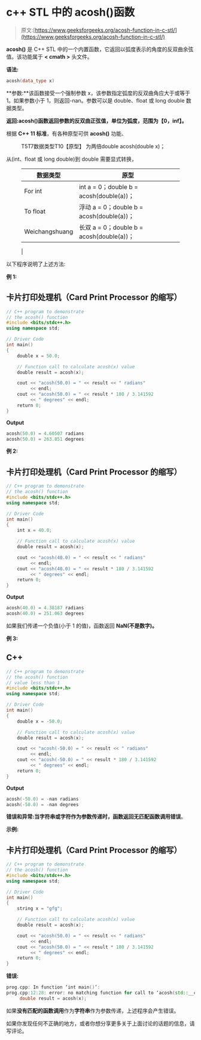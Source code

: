 # c++ STL 中的 acosh()函数

> 原文:[https://www.geeksforgeeks.org/acosh-function-in-c-stl/](https://www.geeksforgeeks.org/acosh-function-in-c-stl/)

**acosh()** 是 C++ STL 中的一个内置函数，它返回以弧度表示的角度的反双曲余弦值。该功能属于 **< cmath >** 头文件。

**语法:**

```cpp
acosh(data_type x)
```

**参数:**该函数接受一个强制参数 x，该参数指定弧度的反双曲角应大于或等于 1。如果参数小于 1，则返回-nan。参数可以是 double、float 或 long double 数据类型。

**返回:**acosh()函数返回参数的反双曲正弦值，单位为弧度，范围为**【0，inf】。**

根据 **C++ 11 标准**，有各种原型可供 **acosh()** 功能、

<figure class="table">T5T7数据类型T10【原型】 为两倍double acosh(double x)；</figure>

从(int、float 或 long double)到 double 需要显式转换，

<figure class="table">

| 数据类型 | 原型 |
| --- | --- |
| For int | int a = 0；double b = acosh(double(a))； |
| To float | 浮动 a = 0；double b = acosh(double(a))； |
| Weichangshuang | 长双 a = 0；double b = acosh(double(a))；

 |

</figure>

以下程序说明了上述方法:

**例 1:**

## 卡片打印处理机（Card Print Processor 的缩写）

```cpp
// C++ program to demonstrate
// the acosh() function
#include <bits/stdc++.h>
using namespace std;

// Driver Code
int main()
{
    double x = 50.0;

    // Function call to calculate acosh(x) value
    double result = acosh(x);

    cout << "acosh(50.0) = " << result << " radians"
         << endl;
    cout << "acosh(50.0) = " << result * 180 / 3.141592
         << " degrees" << endl;
    return 0;
}
```

**Output**

```cpp
acosh(50.0) = 4.60507 radians
acosh(50.0) = 263.851 degrees
```

**例 2:**

## 卡片打印处理机（Card Print Processor 的缩写）

```cpp
// C++ program to demonstrate
// the acosh() function
#include <bits/stdc++.h>
using namespace std;

// Driver Code
int main()
{
    int x = 40.0;

    // Function call to calculate acosh(x) value
    double result = acosh(x);

    cout << "acosh(40.0) = " << result << " radians"
         << endl;
    cout << "acosh(40.0) = " << result * 180 / 3.141592
         << " degrees" << endl;
    return 0;
}
```

**Output**

```cpp
acosh(40.0) = 4.38187 radians
acosh(40.0) = 251.063 degrees
```

如果我们传递一个负值(小于 1 的值)，函数返回 **NaN(不是数字)。**

**例 3:**

## C++

```cpp
// C++ program to demonstrate
// the acosh() function
// value less than 1
#include <bits/stdc++.h>
using namespace std;

// Driver Code
int main()
{
    double x = -50.0;

    // Function call to calculate acosh(x) value
    double result = acosh(x);

    cout << "acosh(-50.0) = " << result << " radians"
         << endl;
    cout << "acosh(-50.0) = " << result * 180 / 3.141592
         << " degrees" << endl;
    return 0;
}
```

**Output**

```cpp
acosh(-50.0) = -nan radians
acosh(-50.0) = -nan degrees
```

**错误和异常:**当字符串或字符作为参数传递时，函数返回**无匹配函数调用错误**。

**示例:**

## 卡片打印处理机（Card Print Processor 的缩写）

```cpp
// C++ program to demonstrate
// the acosh() function
#include <bits/stdc++.h>
using namespace std;

// Driver Code
int main()
{
    string x = "gfg";

    // Function call to calculate acosh(x) value
    double result = acosh(x);

    cout << "acosh(50.0) = " << result << " radians"
         << endl;
    cout << "acosh(50.0) = " << result * 180 / 3.141592
         << " degrees" << endl;
    return 0;
}
```

**错误:**

```cpp
prog.cpp: In function ‘int main()’:
prog.cpp:12:28: error: no matching function for call to ‘acosh(std::__cxx11::string&)’
     double result = acosh(x);
```

如果**没有匹配的函数调用**作为**字符串**作为参数传递，上述程序会产生错误。

如果你发现任何不正确的地方，或者你想分享更多关于上面讨论的话题的信息，请写评论。